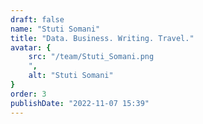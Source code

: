 ```yaml
---
draft: false
name: "Stuti Somani"
title: "Data. Business. Writing. Travel."
avatar: {
    src: "/team/Stuti_Somani.png
    ",
    alt: "Stuti Somani"
}
order: 3
publishDate: "2022-11-07 15:39"
---
```


